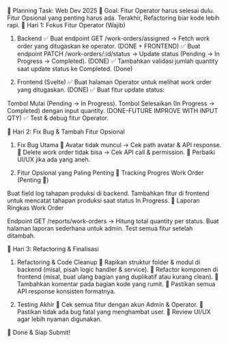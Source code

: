 📆 Planning Task: Web Dev 2025
🚀 Goal:
Fitur Operator harus selesai dulu.
Fitur Opsional yang penting harus ada.
Terakhir, Refactoring biar kode lebih rapi.
📌 Hari 1: Fokus Fitur Operator (Wajib)
1. Backend
✅ Buat endpoint GET /work-orders/assigned → Fetch work order yang ditugaskan ke operator. (DONE + FRONTEND)
✅ Buat endpoint PATCH /work-orders/:id/status → Update status (Pending → In Progress → Completed). (DONE)
✅ Tambahkan validasi jumlah quantity saat update status ke Completed. (Done)

2. Frontend (Svelte)
✅ Buat halaman Operator untuk melihat work order yang ditugaskan. (DONE)
✅ Buat fitur update status:

Tombol Mulai (Pending → In Progress).
Tombol Selesaikan (In Progress → Completed) dengan input quantity. (DONE-FUTURE IMPROVE WITH INPUT QTY)
✅ Test & debug fitur Operator.

📌 Hari 2: Fix Bug & Tambah Fitur Opsional
1. Fix Bug Utama
🔲 Avatar tidak muncul → Cek path avatar & API response.
🔲 Delete work order tidak bisa → Cek API call & permission.
🔲 Perbaiki UI/UX jika ada yang aneh.

2. Fitur Opsional yang Paling Penting
🔲 Tracking Progres Work Order (Penting 🚀)

Buat field log tahapan produksi di backend.
Tambahkan fitur di frontend untuk mencatat tahapan produksi saat status In Progress.
🔲 Laporan Ringkas Work Order

Endpoint GET /reports/work-orders → Hitung total quantity per status.
Buat halaman laporan sederhana untuk admin.
Test semua fitur setelah ditambah.

📌 Hari 3: Refactoring & Finalisasi
1. Refactoring & Code Cleanup
🔲 Rapikan struktur folder & modul di backend (misal, pisah logic handler & service).
🔲 Refactor komponen di frontend (misal, buat ulang bagian yang duplikatif atau kurang clean).
🔲 Tambahkan komentar pada bagian kode yang rumit.
🔲 Pastikan semua API response konsisten formatnya.

2. Testing Akhir
🔲 Cek semua fitur dengan akun Admin & Operator.
🔲 Pastikan tidak ada bug fatal yang menghambat user.
🔲 Review UI/UX agar lebih nyaman digunakan.

🚀 Done & Siap Submit!

